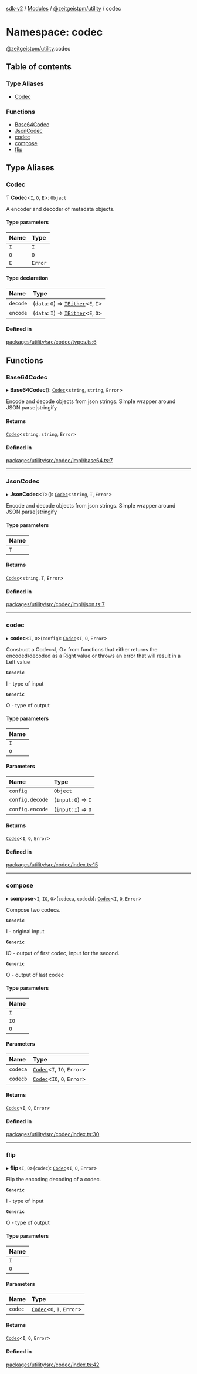 [sdk-v2](../README.md) / [Modules](../modules.md) / [@zeitgeistpm/utility](zeitgeistpm_utility.md) / codec

# Namespace: codec

[@zeitgeistpm/utility](zeitgeistpm_utility.md).codec

## Table of contents

### Type Aliases

- [Codec](zeitgeistpm_utility.codec.md#codec)

### Functions

- [Base64Codec](zeitgeistpm_utility.codec.md#base64codec)
- [JsonCodec](zeitgeistpm_utility.codec.md#jsoncodec)
- [codec](zeitgeistpm_utility.codec.md#codec-1)
- [compose](zeitgeistpm_utility.codec.md#compose)
- [flip](zeitgeistpm_utility.codec.md#flip)

## Type Aliases

### Codec

Ƭ **Codec**<`I`, `O`, `E`\>: `Object`

A encoder and decoder of metadata objects.

#### Type parameters

| Name | Type |
| :------ | :------ |
| `I` | `I` |
| `O` | `O` |
| `E` | `Error` |

#### Type declaration

| Name | Type |
| :------ | :------ |
| `decode` | (`data`: `O`) => [`IEither`](zeitgeistpm_utility.either.md#ieither)<`E`, `I`\> |
| `encode` | (`data`: `I`) => [`IEither`](zeitgeistpm_utility.either.md#ieither)<`E`, `O`\> |

#### Defined in

[packages/utility/src/codec/types.ts:6](https://github.com/zeitgeistpm/sdk-next/blob/037ec07/packages/utility/src/codec/types.ts#L6)

## Functions

### Base64Codec

▸ **Base64Codec**(): [`Codec`](zeitgeistpm_utility.codec.md#codec)<`string`, `string`, `Error`\>

Encode and decode objects from json strings.
Simple wrapper around JSON.parse|stringify

#### Returns

[`Codec`](zeitgeistpm_utility.codec.md#codec)<`string`, `string`, `Error`\>

#### Defined in

[packages/utility/src/codec/impl/base64.ts:7](https://github.com/zeitgeistpm/sdk-next/blob/037ec07/packages/utility/src/codec/impl/base64.ts#L7)

___

### JsonCodec

▸ **JsonCodec**<`T`\>(): [`Codec`](zeitgeistpm_utility.codec.md#codec)<`string`, `T`, `Error`\>

Encode and decode objects from json strings.
Simple wrapper around JSON.parse|stringify

#### Type parameters

| Name |
| :------ |
| `T` |

#### Returns

[`Codec`](zeitgeistpm_utility.codec.md#codec)<`string`, `T`, `Error`\>

#### Defined in

[packages/utility/src/codec/impl/json.ts:7](https://github.com/zeitgeistpm/sdk-next/blob/037ec07/packages/utility/src/codec/impl/json.ts#L7)

___

### codec

▸ **codec**<`I`, `O`\>(`config`): [`Codec`](zeitgeistpm_utility.codec.md#codec)<`I`, `O`, `Error`\>

Construct a Codec<I, O> from functions that either returns the encoded/decoded as a Right value
or throws an error that will result in a Left value

**`Generic`**

I - type of input

**`Generic`**

O - type of output

#### Type parameters

| Name |
| :------ |
| `I` |
| `O` |

#### Parameters

| Name | Type |
| :------ | :------ |
| `config` | `Object` |
| `config.decode` | (`input`: `O`) => `I` |
| `config.encode` | (`input`: `I`) => `O` |

#### Returns

[`Codec`](zeitgeistpm_utility.codec.md#codec)<`I`, `O`, `Error`\>

#### Defined in

[packages/utility/src/codec/index.ts:15](https://github.com/zeitgeistpm/sdk-next/blob/037ec07/packages/utility/src/codec/index.ts#L15)

___

### compose

▸ **compose**<`I`, `IO`, `O`\>(`codeca`, `codecb`): [`Codec`](zeitgeistpm_utility.codec.md#codec)<`I`, `O`, `Error`\>

Compose two codecs.

**`Generic`**

I - original input

**`Generic`**

IO - output of first codec, input for the second.

**`Generic`**

O - output of last codec

#### Type parameters

| Name |
| :------ |
| `I` |
| `IO` |
| `O` |

#### Parameters

| Name | Type |
| :------ | :------ |
| `codeca` | [`Codec`](zeitgeistpm_utility.codec.md#codec)<`I`, `IO`, `Error`\> |
| `codecb` | [`Codec`](zeitgeistpm_utility.codec.md#codec)<`IO`, `O`, `Error`\> |

#### Returns

[`Codec`](zeitgeistpm_utility.codec.md#codec)<`I`, `O`, `Error`\>

#### Defined in

[packages/utility/src/codec/index.ts:30](https://github.com/zeitgeistpm/sdk-next/blob/037ec07/packages/utility/src/codec/index.ts#L30)

___

### flip

▸ **flip**<`I`, `O`\>(`codec`): [`Codec`](zeitgeistpm_utility.codec.md#codec)<`I`, `O`, `Error`\>

Flip the encoding decoding of a codec.

**`Generic`**

I - type of input

**`Generic`**

O - type of output

#### Type parameters

| Name |
| :------ |
| `I` |
| `O` |

#### Parameters

| Name | Type |
| :------ | :------ |
| `codec` | [`Codec`](zeitgeistpm_utility.codec.md#codec)<`O`, `I`, `Error`\> |

#### Returns

[`Codec`](zeitgeistpm_utility.codec.md#codec)<`I`, `O`, `Error`\>

#### Defined in

[packages/utility/src/codec/index.ts:42](https://github.com/zeitgeistpm/sdk-next/blob/037ec07/packages/utility/src/codec/index.ts#L42)
